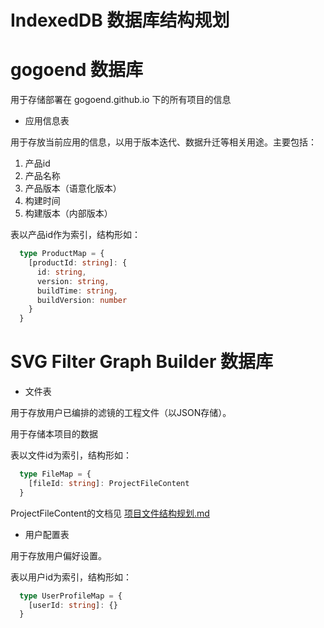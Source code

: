 # IndexedDB 数据库结构规划

# gogoend 数据库

用于存储部署在 gogoend.github.io 下的所有项目的信息

- 应用信息表

用于存放当前应用的信息，以用于版本迭代、数据升迁等相关用途。主要包括：

  1. 产品id
  1. 产品名称
  2. 产品版本（语意化版本）
  3. 构建时间
  4. 构建版本（内部版本）

  表以产品id作为索引，结构形如：

  ```ts
    type ProductMap = {
      [productId: string]: {
        id: string,
        version: string,
        buildTime: string,
        buildVersion: number
      }
    }
  ```

# SVG Filter Graph Builder 数据库

- 文件表

用于存放用户已编排的滤镜的工程文件（以JSON存储）。

用于存储本项目的数据


  表以文件id为索引，结构形如：

  ```ts
    type FileMap = {
      [fileId: string]: ProjectFileContent
    }
  ```

  ProjectFileContent的文档见 [项目文件结构规划.md](./项目文件结构规划.md)

- 用户配置表

用于存放用户偏好设置。

  表以用户id为索引，结构形如：

  ```ts
    type UserProfileMap = {
      [userId: string]: {}
    }
  ```